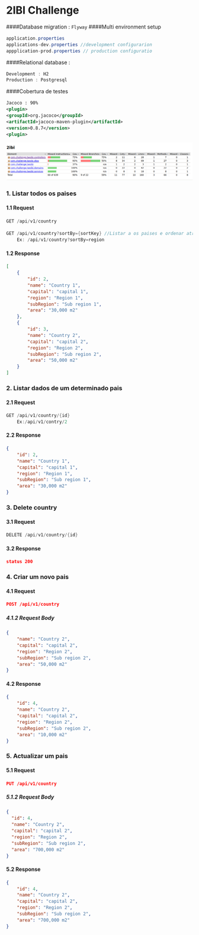# 2IBI Challenge
####Database migration : ```Flyway```
####Multi environment setup
```java
application.properties
applications-dev.properties //development configurarion
appplication-prod.properties // production configuratio
```
####Relational database : 
```java
Development : H2
Production : Postgresql
```
####Cobertura de testes
```xml
Jacoco : 90%
<plugin>
<groupId>org.jacoco</groupId>
<artifactId>jacoco-maven-plugin</artifactId>
<version>0.8.7</version>
<plugin>
```
![image info](./jacoco.png)

### 1. Listar todos os paises

#### 1.1 Request
```java
GET /api/v1/country 
        
GET /api/v1/country?sortBy={sortKey} //Listar a os paises e ordenar atrávez do sortKey
    Ex: /api/v1/country?sortBy=region
```

#### 1.2 Response
```json
[
    {
        "id": 2,
        "name": "Country 1",
        "capital": "capital 1",
        "region": "Region 1",
        "subRegion": "Sub region 1",
        "area": "30,000 m2"
    },
    {
        "id": 3,
        "name": "Country 2",
        "capital": "capital 2",
        "region": "Region 2",
        "subRegion": "Sub region 2",
        "area": "50,000 m2"
    }
]
```

### 2. Listar dados de um determinado pais

#### 2.1 Request
```java
GET /api/v1/country/{id}
    Ex:/api/v1/contry/2
```

#### 2.2 Response
```json
{
    "id": 2,
    "name": "Country 1",
    "capital": "capital 1",
    "region": "Region 1",
    "subRegion": "Sub region 1",
    "area": "30,000 m2"
}
```

### 3. Delete country

#### 3.1 Request
```java
DELETE /api/v1/country/{id}
```

#### 3.2 Response
```json
status 200
```

### 4. Criar um novo pais

#### 4.1 Request
```json
POST /api/v1/country
```
##### 4.1.2 Request Body
```json
{
    "name": "Country 2",
    "capital": "capital 2",
    "region": "Region 2",
    "subRegion": "Sub region 2",
    "area": "50,000 m2"
}
```

#### 4.2 Response
```json
{
    "id": 4,
    "name": "Country 2",
    "capital": "capital 2",
    "region": "Region 2",
    "subRegion": "Sub region 2",
    "area": "10,000 m2"
}
```

### 5. Actualizar um  pais

#### 5.1 Request
```json
PUT /api/v1/country
```
##### 5.1.2 Request Body
```json
{
  "id": 4,
  "name": "Country 2",
  "capital": "capital 2",
  "region": "Region 2",
  "subRegion": "Sub region 2",
  "area": "700,000 m2"
}
```

#### 5.2 Response
```json
{
    "id": 4,
    "name": "Country 2",
    "capital": "capital 2",
    "region": "Region 2",
    "subRegion": "Sub region 2",
    "area": "700,000 m2"
}
```


